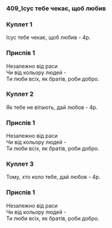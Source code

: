 ### 409_Ісус тебе чекає, щоб любив
### Куплет 1
Ісус тебе чекає, щоб любив - 4р.
### Приспів 1
Незалежно від раси<br/>Чи від кольору людей -<br/>Ти люби всіх, як братів, роби добро.
### Куплет 2
Як тебе не вітають, дай любов - 4р.
### Приспів 1
Незалежно від раси<br/>Чи від кольору людей -<br/>Ти люби всіх, як братів, роби добро.
### Куплет 3
Тому, хто коло тебе, дай любов - 4р.
### Приспів 1
Незалежно від раси<br/>Чи від кольору людей -<br/>Ти люби всіх, як братів, роби добро.
